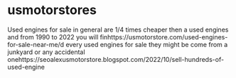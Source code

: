# usmotorstores
Used engines for sale in general are 1/4 times cheaper then a used engines and from 1990 to 2022 you will finhttps://usmotorstore.com/used-engines-for-sale-near-me/d every used engines for sale they might be come from a junkyard or any accidental onehttps://seoalexusmotorstore.blogspot.com/2022/10/sell-hundreds-of-used-engine
